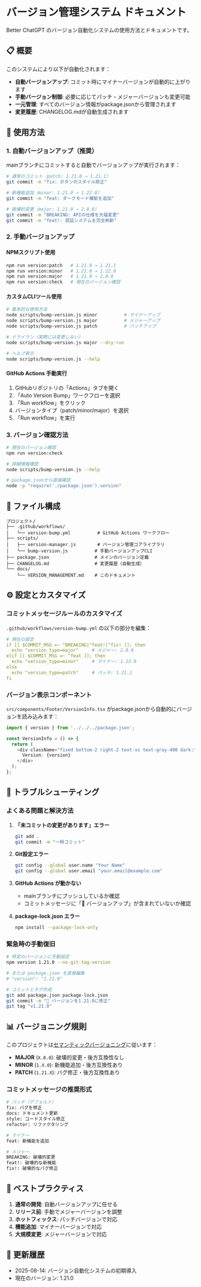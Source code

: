# バージョン管理システム ドキュメント

Better ChatGPT のバージョン自動化システムの使用方法とドキュメントです。

## 📋 概要

このシステムにより以下が自動化されます：
- **自動バージョンアップ**: コミット時にマイナーバージョンが自動的に上がります
- **手動バージョン制御**: 必要に応じてパッチ・メジャーバージョンも変更可能
- **一元管理**: すべてのバージョン情報がpackage.jsonから管理されます
- **変更履歴**: CHANGELOG.mdが自動生成されます

## 🚀 使用方法

### 1. 自動バージョンアップ（推奨）

mainブランチにコミットすると自動でバージョンアップが実行されます：

```bash
# 通常のコミット（patch: 1.21.0 → 1.21.1）
git commit -m "fix: ボタンのスタイル修正"

# 新機能追加（minor: 1.21.0 → 1.22.0）
git commit -m "feat: ダークモード機能を追加"

# 破壊的変更（major: 1.21.0 → 2.0.0）
git commit -m "BREAKING: APIの仕様を大幅変更"
git commit -m "feat!: 認証システムを完全刷新"
```

### 2. 手動バージョンアップ

#### NPMスクリプト使用
```bash
npm run version:patch   # 1.21.0 → 1.21.1
npm run version:minor   # 1.21.0 → 1.22.0  
npm run version:major   # 1.21.0 → 2.0.0
npm run version:check   # 現在のバージョン確認
```

#### カスタムCLIツール使用
```bash
# 基本的な使用方法
node scripts/bump-version.js minor          # マイナーアップ
node scripts/bump-version.js major          # メジャーアップ
node scripts/bump-version.js patch          # パッチアップ

# ドライラン（実際には変更しない）
node scripts/bump-version.js major --dry-run

# ヘルプ表示
node scripts/bump-version.js --help
```

#### GitHub Actions 手動実行
1. GitHubリポジトリの「Actions」タブを開く
2. 「Auto Version Bump」ワークフローを選択
3. 「Run workflow」をクリック
4. バージョンタイプ（patch/minor/major）を選択
5. 「Run workflow」を実行

### 3. バージョン確認方法

```bash
# 現在のバージョン確認
npm run version:check

# 詳細情報確認  
node scripts/bump-version.js --help

# package.jsonから直接確認
node -p "require('./package.json').version"
```

## 📁 ファイル構成

```
プロジェクト/
├── .github/workflows/
│   └── version-bump.yml          # GitHub Actions ワークフロー
├── scripts/
│   ├── version-manager.js        # バージョン管理コアライブラリ
│   └── bump-version.js          # 手動バージョンアップCLI
├── package.json                 # メインのバージョン定義
├── CHANGELOG.md                 # 変更履歴（自動生成）
└── docs/
    └── VERSION_MANAGEMENT.md    # このドキュメント
```

## ⚙️ 設定とカスタマイズ

### コミットメッセージルールのカスタマイズ

`.github/workflows/version-bump.yml` の以下の部分を編集：

```yaml
# 現在の設定
if [[ $COMMIT_MSG =~ ^BREAKING|^feat!|^fix! ]]; then
  echo "version_type=major"     # メジャー: 2.0.0
elif [[ $COMMIT_MSG =~ ^feat ]]; then
  echo "version_type=minor"     # マイナー: 1.22.0  
else
  echo "version_type=patch"     # パッチ: 1.21.1
fi
```

### バージョン表示コンポーネント

`src/components/Footer/VersionInfo.tsx` がpackage.jsonから自動的にバージョンを読み込みます：

```typescript
import { version } from '../../../package.json';

const VersionInfo = () => {
  return (
    <div className="fixed bottom-2 right-2 text-xs text-gray-400 dark:text-gray-600 print:hidden">
      Version: {version}
    </div>
  );
};
```

## 🔧 トラブルシューティング

### よくある問題と解決方法

1. **「未コミットの変更があります」エラー**
   ```bash
   git add .
   git commit -m "一時コミット"
   ```

2. **Git設定エラー**
   ```bash
   git config --global user.name "Your Name"
   git config --global user.email "your.email@example.com"
   ```

3. **GitHub Actions が動かない**
   - mainブランチにプッシュしているか確認
   - コミットメッセージに「🔖 バージョンアップ」が含まれていないか確認

4. **package-lock.json エラー**
   ```bash
   npm install --package-lock-only
   ```

### 緊急時の手動復旧

```bash
# 特定のバージョンに手動設定
npm version 1.21.0 --no-git-tag-version

# または package.json を直接編集
# "version": "1.21.0"

# コミットとタグ作成
git add package.json package-lock.json
git commit -m "🔖 バージョンを1.21.0に修正"
git tag "v1.21.0"
```

## 📊 バージョニング規則

このプロジェクトは[セマンティックバージョニング](https://semver.org/)に従います：

- **MAJOR** (`X.0.0`): 破壊的変更・後方互換性なし
- **MINOR** (`1.X.0`): 新機能追加・後方互換性あり  
- **PATCH** (`1.21.X`): バグ修正・後方互換性あり

### コミットメッセージの推奨形式

```bash
# パッチ（デフォルト）
fix: バグを修正
docs: ドキュメント更新
style: コードスタイル修正
refactor: リファクタリング

# マイナー
feat: 新機能を追加

# メジャー  
BREAKING: 破壊的変更
feat!: 破壊的な新機能
fix!: 破壊的なバグ修正
```

## 🎯 ベストプラクティス

1. **通常の開発**: 自動バージョンアップに任せる
2. **リリース前**: 手動でメジャーバージョンを調整
3. **ホットフィックス**: パッチバージョンで対応
4. **機能追加**: マイナーバージョンで対応
5. **大規模変更**: メジャーバージョンで対応

## 📝 更新履歴

- 2025-08-14: バージョン自動化システムの初期導入
- 現在のバージョン: 1.21.0